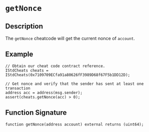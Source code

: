 # `getNonce`

## Description

The `getNonce` cheatcode will get the current nonce of `account`.

## Example

```solidity
// Obtain our cheat code contract reference.
IStdCheats cheats = IStdCheats(0x7109709ECfa91a80626fF3989D68f67F5b1DD12D);

// Get nonce and verify that the sender has sent at least one transaction
address acc = address(msg.sender);
assert(cheats.getNonce(acc) > 0);
```

## Function Signature

```solidity
function getNonce(address account) external returns (uint64);
```
